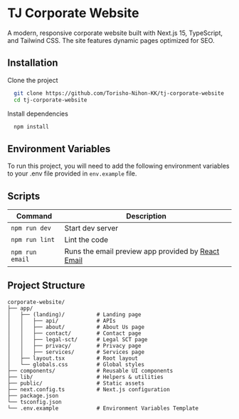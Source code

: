 # TJ Corporate Website

A modern, responsive corporate website built with Next.js 15, TypeScript, and Tailwind CSS.
The site features dynamic pages optimized for SEO.

## Installation

Clone the project

```bash
  git clone https://github.com/Torisho-Nihon-KK/tj-corporate-website
  cd tj-corporate-website
```

Install dependencies

```bash
  npm install
```

## Environment Variables

To run this project, you will need to add the following environment variables to your .env file provided in `env.example` file.

## Scripts

| Command         | Description                                                                                 |
| --------------- | ------------------------------------------------------------------------------------------- |
| `npm run dev`   | Start dev server                                                                            |
| `npm run lint`  | Lint the code                                                                               |
| `npm run email` | Runs the email preview app provided by [React Email](https://react.email/docs/introduction) |

## Project Structure

```
corporate-website/
├── app/
│   ├── (landing)/          # Landing page
│   │   ├── api/            # APIs
│   │   ├── about/          # About Us page
│   │   ├── contact/        # Contact page
│   │   ├── legal-sct/      # Legal SCT page
│   │   ├── privacy/        # Privacy page
│   │   ├── services/       # Services page
│   ├── layout.tsx          # Root layout
│   └── globals.css         # Global styles
├── components/             # Reusable UI components
├── lib/                    # Helpers & utilities
├── public/                 # Static assets
├── next.config.ts          # Next.js configuration
├── package.json
└── tsconfig.json
└── .env.example            # Environment Variables Template
```
